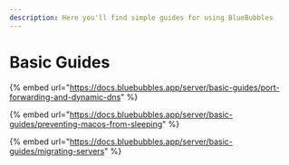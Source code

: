 ```yaml
---
description: Here you'll find simple guides for using BlueBubbles
---
```


# Basic Guides

{% embed url="https://docs.bluebubbles.app/server/basic-guides/port-forwarding-and-dynamic-dns" %}

{% embed url="https://docs.bluebubbles.app/server/basic-guides/preventing-macos-from-sleeping" %}

{% embed url="https://docs.bluebubbles.app/server/basic-guides/migrating-servers" %}
